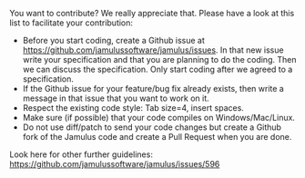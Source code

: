 You want to contribute? We really appreciate that.
Please have a look at this list to facilitate your contribution:

* Before you start coding, create a Github issue at https://github.com/jamulussoftware/jamulus/issues. In that new issue write your specification and that you are planning to do the coding. Then we can discuss the specification. Only start coding after we agreed to a specification.
* If the Github issue for your feature/bug fix already exists, then write a message in that issue that you want to work on it.
* Respect the existing code style: Tab size=4, insert spaces.
* Make sure (if possible) that your code compiles on Windows/Mac/Linux.
* Do not use diff/patch to send your code changes but create a Github fork of the Jamulus code and create a Pull Request when you are done.

Look here for other further guidelines: https://github.com/jamulussoftware/jamulus/issues/596
